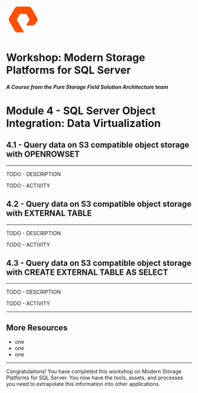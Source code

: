 ![](graphics/purestorage.png)

# Workshop: Modern Storage Platforms for SQL Server

#### <i>A Course from the Pure Storage Field Solution Architecture team</i>

# Module 4 - SQL Server Object Integration: Data Virtualization

## 4.1 - Query data on S3 compatible object storage with OPENROWSET
---
TODO - DESCRIPTION

TODO - ACTIVITY

## 4.2 - Query data on S3 compatible object storage with EXTERNAL TABLE
---
TODO - DESCRIPTION

TODO - ACTIVITY

## 4.3 - Query data on S3 compatible object storage with CREATE EXTERNAL TABLE AS SELECT
---
TODO - DESCRIPTION

TODO - ACTIVITY

---

## More Resources
- one
- one
- one

---

Congratulations! You have completed this workshop on Modern Storage Platforms for SQL Server. You now have the tools, assets, and processes you need to extrapolate this information into other applications.



